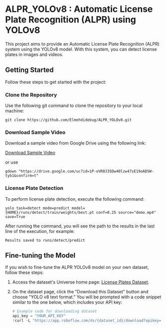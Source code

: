 # ALPR_YOLOv8 : Automatic License Plate Recognition (ALPR) using YOLOv8

This project aims to provide an Automatic License Plate Recognition (ALPR) system using the YOLOv8 model. With this system, you can detect license plates in images and videos.

## Getting Started

Follow these steps to get started with the project:

### Clone the Repository

Use the following git command to clone the repository to your local machine:

`git clone https://github.com/Elmehdidebug/ALPR_YOLOv8.git`


### Download Sample Video

Download a sample video from Google Drive using the following link:

[Download Sample Video](https://drive.google.com/uc?id=1P-oVR0J35Dw40lzw47sE19oADSW-tyb1&confirm=t)

or use 

`gdown "https://drive.google.com/uc?id=1P-oVR0J35Dw40lzw47sE19oADSW-tyb1&confirm=t"`

### License Plate Detection

To perform license plate detection, execute the following command:

`yolo task=detect mode=predict model={HOME}/runs/detect/train/weights/best.pt conf=0.25 source="demo.mp4" save=True`

After running the command, you will see the path to the results in the last line of the execution, for example:

`Results saved to runs/detect/predict`


## Fine-tuning the Model

If you wish to fine-tune the ALPR YOLOv8 model on your own dataset, follow these steps:

1. Access the dataset's Universe home page: [License Plates Dataset](https://universe.roboflow.com/samrat-sahoo/license-plates-f8vsn/dataset/5).

2. On the dataset page, click the "Download this Dataset" button and choose "YOLO v8 text format." You will be prompted with a code snippet similar to the one below, which includes your API key:

   ```python
   # Example code for downloading dataset
   api_key = "YOUR_API_KEY"
   !curl -L "https://app.roboflow.com/ds/{dataset_id}/download?apikey=$api_key" > roboflow.zip; unzip roboflow.zip; rm roboflow.zip

